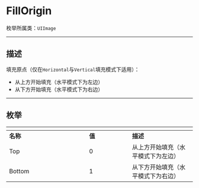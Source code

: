 # FillOrigin

枚举所属类：`UIImage`

------------------------------------------------------------------------------------------
## 描述

填充原点（仅在`Horizontal`与`Vertical`填充模式下适用）：
- 从上方开始填充（水平模式下为左边）
- 从下方开始填充（水平模式下为右边）

------------------------------------------------------------------------------------------
## 枚举

|<div style="width:200px"></div>|<div style="width:100px"></div>|<div style="width:100px"></div>|
|:---   |:---|:---|
|**名称**   |**值**  |**描述**|
|Top   |0   |从上方开始填充（水平模式下为左边）|
|Bottom|1   |从下方开始填充（水平模式下为右边）|

